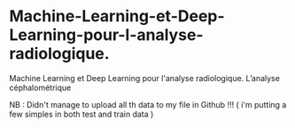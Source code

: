 # Machine-Learning-et-Deep-Learning-pour-l-analyse-radiologique.
Machine Learning et Deep Learning pour l'analyse radiologique. L’analyse céphalométrique


NB : Didn't manage to upload all th data to my file in Github !!! ( i'm putting a few simples in both test and train data ) 

